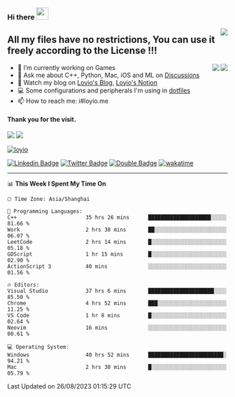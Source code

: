 <h3 align="left">Hi there <img src="https://media.giphy.com/media/hvRJCLFzcasrR4ia7z/giphy.gif" width="28"></h3>
<a align="right" href="https://github.com/loyio/loyio/blob/master/STAR/README.md"><img align="right" src="https://img.shields.io/badge/LOYIO-STAR-green" /></a>

## All my files have no restrictions, You can use it freely according to the License !!!

<a href="https://github.com/loyio#gh-light-mode-only">
     <img align="right"  src="https://loy-readme.vercel.app/api/top-langs/?username=loyio&langs_count=6&hide=css,html,jupyter%20notebook" />
</a>

<a href="https://github.com/loyio#gh-dark-mode-only">
  <img align="right"  src="https://loy-readme.vercel.app/api/top-langs/?username=loyio&langs_count=6&theme=slateorange&hide=css,html,jupyter%20notebook" />
</a>



- 🔭 I’m currently working on Games
- 💬 Ask me about C++, Python, Mac, iOS and ML on [Discussions](https://github.com/loyio/blog/discussions)
- 📔 Watch my blog on [Loyio's Blog](https://loyio.me), [Loyio's Notion](https://loyio.notion.site/loyio/Loyio-s-Dashboard-2f56bd29222a445ea9d9e8802a1ac83b)
- 💻 Some configurations and peripherals I'm using in [dotfiles](https://github.com/loyio/dotfiles)
- 📫 How to reach me: i#loyio.me


#### Thank you for the visit.
<img src="http://profile-counter.glitch.me/loyio/count.svg" />

<img src="https://loy-readme.vercel.app/api?username=loyio&show_icons=true&hide=stars&include_all_commits=true&hide_title=true&theme=slateorange" />

     

[![loyio](https://github-profile-trophy.vercel.app/?username=loyio&theme=onedark&column=4)](https://github.com/loyio)

[![Linkedin Badge](https://img.shields.io/badge/-@loyio-0077b5?style=flat-square&logo=Linkedin&logoColor=white&labelColor=0077b5&link=https://www.linkedin.com/in/loyio-hex-363172158/)](https://www.linkedin.com/in/loyio-hex-363172158/)
[![Twitter Badge](https://img.shields.io/badge/-@loyiome-1ca0f1?style=flat-square&labelColor=1ca0f1&logo=twitter&logoColor=white&link=https://twitter.com/loyiome)](https://twitter.com/loyiome)
[![Double Badge](https://img.shields.io/badge/@loyio-007722?style=flat&logo=Douban&logoColor=white)](https://www.douban.com/people/susmote)
[![wakatime](https://wakatime.com/badge/user/c0ddc104-5a20-41d1-ab9a-c4d9ea20a4d9.svg)](https://wakatime.com/@c0ddc104-5a20-41d1-ab9a-c4d9ea20a4d9)

-------
<!--START_SECTION:waka-->
📊 **This Week I Spent My Time On** 

```text
🕑︎ Time Zone: Asia/Shanghai

💬 Programming Languages: 
C++                      35 hrs 26 mins      ████████████████████░░░░░   81.66 % 
Work                     2 hrs 38 mins       ██░░░░░░░░░░░░░░░░░░░░░░░   06.07 % 
LeetCode                 2 hrs 14 mins       █░░░░░░░░░░░░░░░░░░░░░░░░   05.18 % 
GDScript                 1 hr 15 mins        █░░░░░░░░░░░░░░░░░░░░░░░░   02.90 % 
ActionScript 3           40 mins             ░░░░░░░░░░░░░░░░░░░░░░░░░   01.56 % 

🔥 Editors: 
Visual Studio            37 hrs 6 mins       █████████████████████░░░░   85.50 % 
Chrome                   4 hrs 52 mins       ███░░░░░░░░░░░░░░░░░░░░░░   11.25 % 
VS Code                  1 hr 8 mins         █░░░░░░░░░░░░░░░░░░░░░░░░   02.64 % 
Neovim                   16 mins             ░░░░░░░░░░░░░░░░░░░░░░░░░   00.61 % 

💻 Operating System: 
Windows                  40 hrs 52 mins      ████████████████████████░   94.21 % 
Mac                      2 hrs 30 mins       █░░░░░░░░░░░░░░░░░░░░░░░░   05.79 % 
```


 Last Updated on 26/08/2023 01:15:29 UTC
<!--END_SECTION:waka-->
